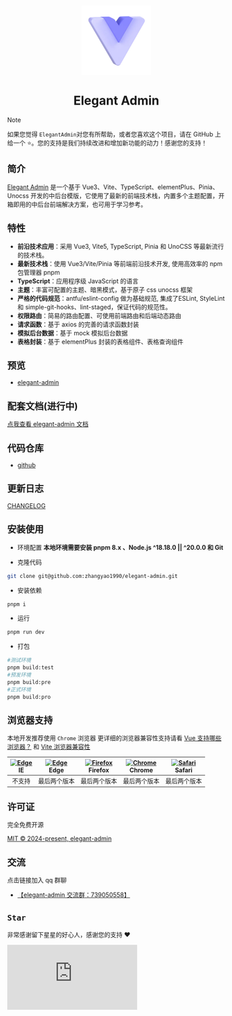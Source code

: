 <div align="center">
	<img src="./public/favicon.svg" width="160" />
  <h1>Elegant Admin</h1>
</div>

> [!NOTE]
> 如果您觉得 `ElegantAdmin`对您有所帮助，或者您喜欢这个项目，请在 GitHub 上给一个 ⭐️。您的支持是我们持续改进和增加新功能的动力！感谢您的支持！

## 简介
[Elegant Admin](https://github.com/zhangyao1990/elegant-admin) 是一个基于 Vue3、Vite、TypeScript、elementPlus、Pinia、Unocss
开发的中后台模版，它使用了最新的前端技术栈，内置多个主题配置，开箱即用的中后台前端解决方案，也可用于学习参考。

## 特性
- **前沿技术应用**：采用 Vue3, Vite5, TypeScript, Pinia 和 UnoCSS 等最新流行的技术栈。
- **最新技术栈**：使用 Vue3/Vite/Pinia 等前端前沿技术开发, 使用高效率的 npm 包管理器 pnpm
- **TypeScript**：应用程序级 JavaScript 的语言
- **主题**：丰富可配置的主题、暗黑模式，基于原子 css unocss 框架
- **严格的代码规范**：antfu/eslint-config 做为基础规范, 集成了ESLint, StyleLint 和 simple-git-hooks、lint-staged，保证代码的规范性。
- **权限路由**：简易的路由配置、可使用前端路由和后端动态路由
- **请求函数**：基于 axios 的完善的请求函数封装
- **模拟后台数据**：基于 mock 模拟后台数据
- **表格封装**：基于 elementPlus 封装的表格组件、表格查询组件

## 预览

- [elegant-admin](https://zhangyao1990.github.io/elegant-admin/#/login)

## 配套文档(进行中)

[点我查看 elegant-admin 文档](https://zhangyao1990.github.io/elegant-admin-docs)

## 代码仓库

- [github](https://github.com/zhangyao1990/elegant-admin)

## 更新日志

[CHANGELOG](./CHANGELOG.md)

## 安装使用

- 环境配置
  **本地环境需要安装 pnpm 8.x 、Node.js ^18.18.0 || ^20.0.0 和 Git**

- 克隆代码

```bash
git clone git@github.com:zhangyao1990/elegant-admin.git
```

- 安装依赖

```bash
pnpm i
```

- 运行

```bash
pnpm run dev
```

- 打包

```bash
#测试环境
pnpm build:test
#预发环境
pnpm build:pre
#正式环境
pnpm build:pro
```

## 浏览器支持

本地开发推荐使用 `Chrome` 浏览器
更详细的浏览器兼容性支持请看 [Vue 支持哪些浏览器？](https://cn.vuejs.org/about/faq.html#what-browsers-does-vue-support) 和 [Vite 浏览器兼容性](https://cn.vitejs.dev/guide/build#browser-compatibility)

| [<img src="https://raw.githubusercontent.com/alrra/browser-logos/master/src/edge/edge_48x48.png" alt=" Edge" width="24px" height="24px" />](http://godban.github.io/browsers-support-badges/)</br>IE | [<img src="https://raw.githubusercontent.com/alrra/browser-logos/master/src/edge/edge_48x48.png" alt=" Edge" width="24px" height="24px" />](http://godban.github.io/browsers-support-badges/)</br>Edge | [<img src="https://raw.githubusercontent.com/alrra/browser-logos/master/src/firefox/firefox_48x48.png" alt="Firefox" width="24px" height="24px" />](http://godban.github.io/browsers-support-badges/)</br>Firefox | [<img src="https://raw.githubusercontent.com/alrra/browser-logos/master/src/chrome/chrome_48x48.png" alt="Chrome" width="24px" height="24px" />](http://godban.github.io/browsers-support-badges/)</br>Chrome | [<img src="https://raw.githubusercontent.com/alrra/browser-logos/master/src/safari/safari_48x48.png" alt="Safari" width="24px" height="24px" />](http://godban.github.io/browsers-support-badges/)</br>Safari |
| :--------------------------------------------------------------------------------------------------------------------------------------------------------------------------------------------------: | :----------------------------------------------------------------------------------------------------------------------------------------------------------------------------------------------------: | :---------------------------------------------------------------------------------------------------------------------------------------------------------------------------------------------------------------: | :-----------------------------------------------------------------------------------------------------------------------------------------------------------------------------------------------------------: | :-----------------------------------------------------------------------------------------------------------------------------------------------------------------------------------------------------------: |
|                                                                                                不支持                                                                                                |                                                                                              最后两个版本                                                                                              |                                                                                                   最后两个版本                                                                                                    |                                                                                                 最后两个版本                                                                                                  |                                                                                                 最后两个版本                                                                                                  |


## 许可证

完全免费开源

[MIT © 2024-present, elegant-admin](./LICENSE)

## 交流

点击链接加入 qq 群聊

- [【elegant-admin 交流群：739050558】](https://jq.qq.com/?_wv=1027&k=CtrM9ce2)

## `Star`

非常感谢留下星星的好心人，感谢您的支持 :heart:

[![Stargazers repo roster for @zhangyao1990/elegant-admin](https://bytecrank.com/nastyox/reporoster/php/stargazersSVG.php?user=zhangyao1990&repo=elegant-admin)](https://github.com/zhangyao1990/elegant-admin/stargazers)
